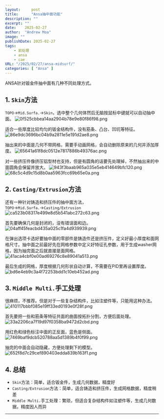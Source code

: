 ```yaml
---
layout:     post
title:      "Ansa抽中面功能"
description: ""
excerpt: ""
date:    2025-02-27
author:  "Andrew Moa"
image: ""
publishDate: 2025-02-27
tags:
    - 前处理 
    - ansa
    - cae
URL: "/2025/02/27/ansa-midsurf/"
categories: [ "Ansa" ]    
---
```


ANSA针对钣金件抽中面有几种不同处理方式。

## 1. `Skin`方法

`TOPO`→`Mid.Surfa.`→`Skin`，选中整个几何体然后无脑按鼠标中键就可以自动抽中面。
![0f525cbbea14aa2904b78e9e80f86f98.png](/img/_resources/0f525cbbea14aa2904b78e9e80f86f98.png)

适合一些厚度比较均匀的钣金结构件，没有筋条、凸台、凹坑等特征。
![86e9dc3696bc04b9a2811e5e191d2ae8.png](/img/_resources/86e9dc3696bc04b9a2811e5e191d2ae8.png)

抽出来的中面是几何不带网格，需要手动画网格，会自动删除原来的几何并添加厚度。
![65641a61f8dc0512e7817886b49376ac.png](/img/_resources/65641a61f8dc0512e7817886b49376ac.png)

对一些挤压件像挤压铝型材也支持，但是有圆角的话要先处理掉，不然抽出来的中面圆角会保留并放大。
![943f3baab965a035e5eb414649bfc120.png](/img/_resources/943f3baab965a035e5eb414649bfc120.png)
![68c5c4d9c15d8b0aa5963fcc69b65e0a.png](/img/_resources/68c5c4d9c15d8b0aa5963fcc69b65e0a.png)

## 2. `Casting/Extrusion`方法

还有一种针对铸造和挤压件的抽中面方法，`TOPO`→`Mid.Surfa.`→`Casting/Extrusion`
![ca523b08317e499e8d5b541abc272c63.png](/img/_resources/ca523b08317e499e8d5b541abc272c63.png)

首先要确保几何是封闭的，没有错误面和边。
![04aff45feacbd435a025c1fa4d939939.png](/img/_resources/04aff45feacbd435a025c1fa4d939939.png)

在弹出选项卡选好要抽中面的零部件是铸造件还是挤压件，定义好最小厚度和面网格尺寸。抽中面之前最好先在网格参数中定义好特征孔参数，用于生成washer网格，因为抽完面之后就直接是面网格。
![41aca4cbf0e00ad69276c8e89041a513.png](/img/_resources/41aca4cbf0e00ad69276c8e89041a513.png)

最后生成的网格，厚度根据几何形状自动计算，不需要在PID里再设置厚度。
![bd6e4eb9c3a4f72253bdd1c10eb452ad.png](/img/_resources/bd6e4eb9c3a4f72253bdd1c10eb452ad.png)

## 3. `Middle Multi.`手工处理

很麻烦，不推荐。但是对于一些复杂结构件，比如注塑件等，只能用这种办法。
![410117bbbf085e19ff33ed0193e0f28f.png](/img/_resources/410117bbbf085e19ff33ed0193e0f28f.png)

首先要把一些和筋条等特征共面的曲面按拓扑分割，方便后面处理。
![33a2206ca7f19d97f0358ba9472d2cbd.png](/img/_resources/33a2206ca7f19d97f0358ba9472d2cbd.png)

用红色和绿色标注中面的正反面，蓝色是侧面。
![7469baf9dcb520788aa5d1389b4f0f99.png](/img/_resources/7469baf9dcb520788aa5d1389b4f0f99.png)

抽完的中面会自动隐藏，方便处理剩下的模型。
![652f8d7c29cef890403edda839b163f1.png](/img/_resources/652f8d7c29cef890403edda839b163f1.png)

## 4. 总结

- `Skin`方法：简单，适合钣金件，生成几何数据，精度好
- `Casting/Extrusion`方法：简单，适合铸造和挤压件，生成网格数据，精度稍差
- `Middle Multi.`手工处理：繁琐，但适合复杂结构件如注塑件等，生成几何数据，精度因人而异

---

